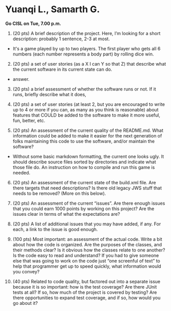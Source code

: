 # Yuanqi L., Samarth G.

**Go CISL on Tue, 7.00 p.m.**

1. (20 pts) A brief description of the project. Here, I’m looking for a short description: probably 1 sentence, 2-3 at most.
 * It's a game played by up to two players. The first player who gets all 6 numbers (each number represents a body part) by rolling dice win.

2. (20 pts) a set of user stories (as a X I can Y so that Z) that describe what the current software in its current state can do.
 * answer. 

3. (20 pts) a brief assessment of whether the software runs or not. If it runs, briefly describe what it does,

4. (20 pts) a set of user stories (at least 2, but you are encouraged to write up to 4 or more if you can, as many as you think is reasonable) about features that COULD be added to the software to make it more useful, fun, better, etc.

5. (20 pts) An assessment of the current quality of the README.md. What information could be added to make it easier for the next generation of folks maintaining this code to use the software, and/or maintain the software?
 * Without some basic markdown formatting, the current one looks ugly. It should describe source files sorted by directories and indicate what those file do. An instruction on how to compile and run this game is needed.

6. (20 pts) An assessment of the current state of the build.xml file. Are there targets that need descriptions? Is there old legacy JWS stuff that needs to be removed? (More on this below).

7. (20 pts) An assessment of the current “issues”. Are there enough issues that you could earn 1000 points by working on this project? Are the issues clear in terms of what the expectations are?

8. (20 pts) A list of additional issues that you may have added, if any. For each, a link to the issue is good enough.

9. (100 pts) Most important: an assessment of the actual code. Write a bit about how the code is organized. Are the purposes of the classes, and their methods clear? Is it obvious how the classes relate to one another? Is the code easy to read and understand? If you had to give someone else that was going to work on the code just “one screenful of text” to help that programmer get up to speed quickly, what information would you convey?

10. (40 pts) Related to code quality, but factored out into a separate issue because it is so important: how is the test coverage? Are there JUnit tests at all? If so, how much of the project is covered by testing? Are there opportunities to expand test coverage, and if so, how would you go about it?
